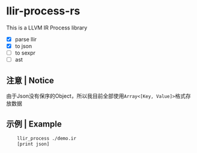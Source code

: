 # llir-process-rs

This is a LLVM IR Process library

- [x] parse llir
- [x] to json
- [ ] to sexpr
- [ ] ast

## 注意 | Notice

由于Json没有保序的Object，所以我目前全部使用`Array<[Key, Value]>`格式存放数据

## 示例 | Example

```sh
    llir_process ./demo.ir
    [print json]
```

